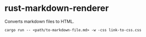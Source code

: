 # rust-markdown-renderer
Converts markdown files to HTML.

```
cargo run -- <path/to-markdown-file.md> -w -css link-to-css.css
```

